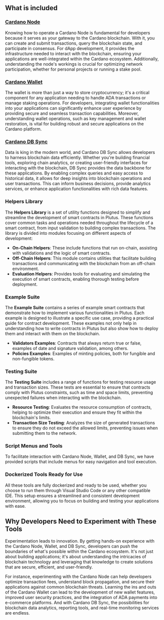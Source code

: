 ## What is included

### [Cardano Node](https://github.com/intersectmbo/cardano-node/)

Knowing how to operate a Cardano Node is fundamental for developers because it serves as your gateway to the Cardano blockchain. With it, you can create and submit transactions, query the blockchain state, and participate in consensus. For dApp development, it provides the infrastructure needed to interact with the blockchain, ensuring your applications are well-integrated within the Cardano ecosystem. Additionally, understanding the node's workings is crucial for optimizing network participation, whether for personal projects or running a stake pool.

### [Cardano Wallet](https://github.com/cardano-foundation/cardano-wallet/releases)

The wallet is more than just a way to store cryptocurrency; it's a critical component for any application needing to handle ADA transactions or manage staking operations. For developers, integrating wallet functionalities into your applications can significantly enhance user experience by providing secure and seamless transaction capabilities. Moreover, understanding wallet operations, such as key management and wallet restoration, is vital for building robust and secure applications on the Cardano platform.

### [Cardano DB Sync](https://github.com/intersectmbo/cardano-db-sync/pkgs/container/cardano-db-sync)

Data is king in the modern world, and Cardano DB Sync allows developers to harness blockchain data efficiently. Whether you're building financial tools, exploring chain analytics, or creating user-friendly interfaces for interacting with the blockchain, DB Sync provides the data backbone for these applications. By enabling complex queries and easy access to historical data, it allows for deep insights into blockchain operations and user transactions. This can inform business decisions, provide analytics services, or enhance application functionalities with rich data features.

### Helpers Library

The **Helpers Library** is a set of utility functions designed to simplify and streamline the development of smart contracts in Plutus. These functions cover common tasks and operations needed throughout the lifecycle of a smart contract, from input validation to building complex transactions. The library is divided into modules focusing on different aspects of development:

- **On-Chain Helpers**: These include functions that run on-chain, assisting with validations and the logic of smart contracts.
- **Off-Chain Helpers**: This module contains utilities that facilitate building transactions and communicating with the blockchain from an off-chain environment.
- **Evaluation Helpers**: Provides tools for evaluating and simulating the execution of smart contracts, enabling thorough testing before deployment.

### Example Suite

The **Example Suite** contains a series of example smart contracts that demonstrate how to implement various functionalities in Plutus. Each example is designed to illustrate a specific use case, providing a practical guide for contract development. These examples not only help in understanding how to write contracts in Plutus but also show how to deploy them and interact with them on the blockchain.

- **Validators Examples**: Contracts that always return true or false, examples of date and signature validation, among others.
- **Policies Examples**: Examples of minting policies, both for fungible and non-fungible tokens.

### Testing Suite

The **Testing Suite** includes a range of functions for testing resource usage and transaction sizes. These tests are essential to ensure that contracts comply with Plutus constraints, such as time and space limits, preventing unexpected failures when interacting with the blockchain.

- **Resource Testing**: Evaluates the resource consumption of contracts, helping to optimize their execution and ensure they fit within the blockchain's limits.
- **Transaction Size Testing**: Analyzes the size of generated transactions to ensure they do not exceed the allowed limits, preventing issues when submitting them to the network.

### Script Menus and Tools

To facilitate interaction with Cardano Node, Wallet, and DB Sync, we have provided scripts that include menus for easy navigation and tool execution. 

### Dockerized Tools Ready for Use

All these tools are fully dockerized and ready to be used, whether you choose to run them through Visual Studio Code or any other compatible IDE. This setup ensures a streamlined and consistent development environment, allowing you to focus on building and testing your applications with ease.

## Why Developers Need to Experiment with These Tools

Experimentation leads to innovation. By getting hands-on experience with the Cardano Node, Wallet, and DB Sync, developers can push the boundaries of what's possible within the Cardano ecosystem. It's not just about building applications; it's about understanding the intricacies of blockchain technology and leveraging that knowledge to create solutions that are secure, efficient, and user-friendly.

For instance, experimenting with the Cardano Node can help developers optimize transaction fees, understand block propagation, and secure their applications against common blockchain threats. Learning the ins and outs of the Cardano Wallet can lead to the development of new wallet features, improved user security practices, and the integration of ADA payments into e-commerce platforms. And with Cardano DB Sync, the possibilities for blockchain data analytics, reporting tools, and real-time monitoring services are endless.